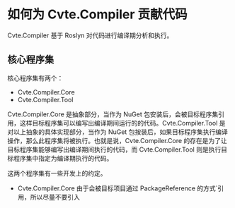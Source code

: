 # 如何为 Cvte.Compiler 贡献代码

Cvte.Compiler 基于 Roslyn 对代码进行编译期分析和执行。

## 核心程序集

核心程序集有两个：

- Cvte.Compiler.Core
- Cvte.Compiler.Tool

Cvte.Compiler.Core 是抽象部分，当作为 NuGet 包安装后，会被目标程序集引用，这样目标程序集可以编写出编译期间运行的的代码。Cvte.Compiler.Tool 是对以上抽象的具体实现部分，当作为 NuGet 包按装后，如果目标程序集执行编译操作，那么此程序集将被执行。也就是说，Cvte.Compiler.Core 的存在是为了让目标程序集能够编写出编译期间执行的代码，而 Cvte.Compiler.Tool 则是执行目标程序集中指定为编译期执行的代码。

这两个程序集有一些开发上的约定。

- Cvte.Compiler.Core 由于会被目标项目通过 PackageReference 的方式`引用，所以尽量不要引入